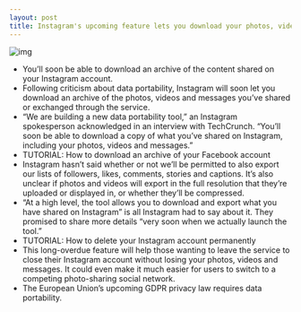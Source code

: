 ```yaml
---
layout: post
title: Instagram's upcoming feature lets you download your photos, videos and messages
---
```

![img](http://media.idownloadblog.com/wp-content/uploads/2018/04/instagram-download-your-information.png)
* You’ll soon be able to download an archive of the content shared on your Instagram account.
* Following criticism about data portability, Instagram will soon let you download an archive of the photos, videos and messages you’ve shared or exchanged through the service.
* “We are building a new data portability tool,” an Instagram spokesperson acknowledged in an interview with TechCrunch. “You’ll soon be able to download a copy of what you’ve shared on Instagram, including your photos, videos and messages.”
* TUTORIAL: How to download an archive of your Facebook account
* Instagram hasn’t said whether or not we’ll be permitted to also export our lists of followers, likes, comments, stories and captions. It’s also unclear if photos and videos will export in the full resolution that they’re uploaded or displayed in, or whether they’ll be compressed.
* “At a high level, the tool allows you to download and export what you have shared on Instagram” is all Instagram had to say about it. They promised to share more details “very soon when we actually launch the tool.”
* TUTORIAL: How to delete your Instagram account permanently
* This long-overdue feature will help those wanting to leave the service to close their Instagram account without losing your photos, videos and messages. It could even make it much easier for users to switch to a competing photo-sharing social network.
* The European Union’s upcoming GDPR privacy law requires data portability.

